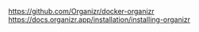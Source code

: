 https://github.com/Organizr/docker-organizr
https://docs.organizr.app/installation/installing-organizr